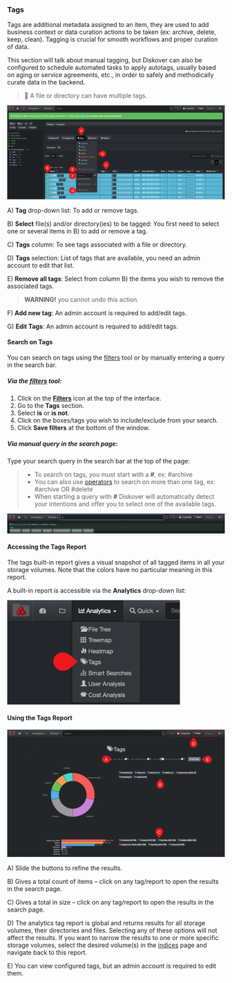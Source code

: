 <h3 id="tags">Tags</h3>

Tags are additional metadata assigned to an item, they are used to add business context or data curation actions to be taken (ex: archive, delete, keep, clean). Tagging is crucial for smooth workflows and proper curation of data.

This section will talk about manual tagging, but Diskover can also be configured to schedule automated tasks to apply autotags, usually based on aging or service agreements, etc., in order to safely and methodically curate data in the backend.

>🔆 A file or directory can have multiple tags.

![Image: Manual Tag Selection](images/image_tags_manual_application.png)

A) **Tag** drop-down list: To add or remove tags.

B) **Select** file(s) and/or directory(ies) to be tagged: You first need to select one or several items in B) to add or remove a tag.

C) **Tags** column: To see tags  associated with a file or directory.

D) **Tags** selection: List of tags  that are available, you need an admin account to edit that list.

E) **Remove all tags**: Select from column B) the items you wish to remove the associated tags.  
>**WARNING!**  you cannot undo this action.

F) **Add new tag**: An admin account is required to add/edit tags.

G) **Edit Tags**: An admin account is required to add/edit tags.

#### Search on Tags

You can search on tags  using the [filters](#filters) tool or by  manually entering a query in the search bar.

##### Via the [filters](#filters) tool:

1. Click on the  **[Filters](#filters)**  icon at the top of the interface.
3. Go to the  **Tags**  section.
4. Select  **is**  or  **is not**.
5. Click on the boxes/tags  you wish to include/exclude from your search.
6. Click  **Save filters**  at the bottom of the window.

##### Via manual query in the search page:

Type your search query in the search bar at the top of the page:
>- To search on tags, you must start with a  **#**, ex: #archive
>- You can also use [operators](#operators) to search on more than one tag, ex: #archive OR #delete
>-  When starting a query with  **#**  Diskover will automatically detect your intentions and offer you to select one of the available tags.

![Image: Manual Search for Tags](images/image_tags_report_access_from_search_bar.png)

#### Accessing the Tags Report

The tags  built-in report gives a visual snapshot of all tagged items in all your storage volumes. Note that the colors have no particular meaning in this report.

A built-in report is accessible via the  **Analytics**  drop-down list:

<img src="images/image_tags_report_access_from_analytics.png" width="400">

#### Using the Tags Report

![Image: Tags Report Overview](images/image_tags_report_overview.png)

A) Slide the buttons to refine the results.

B) Gives a total count of items – click on any tag/report to open the results in the search  page.

C) Gives a total in size – click on any tag/report to open the results in the search  page.

D) The analytics tag report is global and returns results for all storage volumes, their directories and files. Selecting any of these options will not affect the results. If you want to narrow the results to one or more specific storage volumes, select the desired volume(s) in the [indices](#indices) page and navigate back to this report.

E) You can view configured tags, but an admin account is required to edit them.
